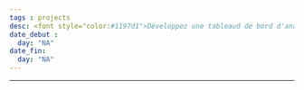 ```yaml
---
tags : projects
desc: <font style="color:#1197d1">Développez une tableaud de bord d'analytics avec React </font> 
date_debut : 
  day: "NA"
date_fin:
  day: "NA"
---
```

___

